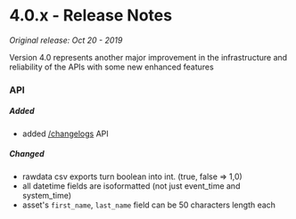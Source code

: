 # 4.0.x - Release Notes
*Original release: Oct 20 - 2019*

Version 4.0 represents another major improvement in the infrastructure and reliability of the APIs with some new enhanced features

### API

##### Added

* added [/changelogs](https://pegasus1.pegasusgateway.com/api-static/docs/#api-Changelogs) API

##### Changed

* rawdata csv exports turn boolean into int. (true, false => 1,0)
* all datetime fields are isoformatted (not just event_time and system_time)
* asset's `first_name`, `last_name` field can be 50 characters length each